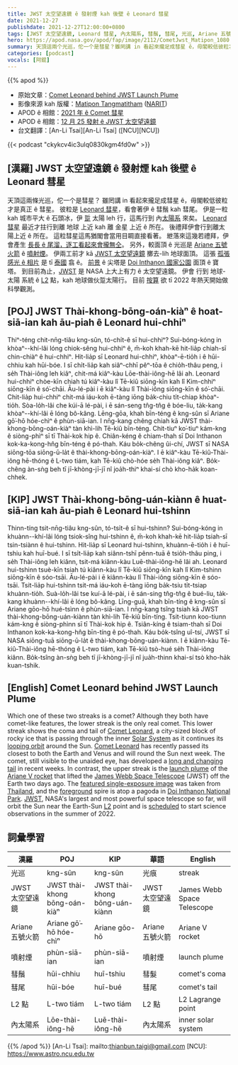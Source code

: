 ```yaml
---
title: JWST 太空望遠鏡 ê 發射煙 kah 後壁 ê Leonard 彗星
date: 2021-12-27
publishdate: 2021-12-27T12:00:00+0800
tags: [JWST 太空望遠鏡, Leonard 彗星, 內太陽系, 彗鬚, 彗尾, 光巡, Ariane 五號火箭, L2 點, JWST, 內太陽系, 金星]
hero: https://apod.nasa.gov/apod/fap/image/2112/CometJwst_Matipon_1080.jpg
summary: 天頂這兩个光巡，佗一个是彗星？雖罔講 in 看起來攏足成彗星 ê，毋閣較低彼粒才是真正 ê 彗星。
categories: [podcast]
vocals: [阿錕]
---
```


{{% apod %}}

- 原始文章：[Comet Leonard behind JWST Launch Plume](https://apod.nasa.gov/apod/ap211227.html)
- 影像來源 kah 版權：[Matipon Tangmatitham](https://www.facebook.com/matiponphotography) ([NARIT](https://www.narit.or.th/))
- APOD ê 相館：[2021 年 ê Comet 彗星](https://www.facebook.com/media/set/?set=a.4214632848640902&type=3)
- APOD ê 相館：[12 月 25 發射 ê JWST 太空望遠鏡](https://www.facebook.com/media/set/?vanity=APOD.Sky&set=a.4297444840359702)
- 台文翻譯：[An-Li Tsai][An-Li Tsai] ([NCU][NCU])

{{< podcast "ckykcv4ic3ulq0830kgm4fd0w" >}}

## [漢羅] JWST 太空望遠鏡 ê 發射煙 kah 後壁 ê Leonard 彗星
天頂這兩條光巡，佗一个是彗星？
雖罔講 in 看起來攏足成彗星 ê，毋閣較低彼粒才是真正 ê 彗星。
彼粒是 [Leonard 彗星][Comet Leonard 1]，看會著伊 ê 彗鬚 kah 彗尾。
伊是一粒 kah 城市平大 ê 石頭冰，伊 [踅][looping orbit] 太陽 leh 行，這馬行到 內[太陽系][Solar System] 來矣。
[Leonard 彗星][Comet Leonard 2] 最近才拄行到離 地球 上近 kah 離 金星 上近 ê 所在。
後禮拜伊會行到離太陽上近 ê 所在。
這粒彗星這馬猶閣會當用目睭直接看著。
紲落來這幾若禮拜，伊會產生 [長長 ê 尾溜，逐工看起來會攏無仝][long and changing tail t]。
另外，較面頂 ê 光巡是 [Ariane 五號火箭][Ariane V rocket] ê [噴射煙][launch plume]。
伊兩工前才 kā [JWST 太空望遠鏡][James Webb Space Telescope] 擲去-lih 地球面頂。
這張 [孤張感光 ê 相片][featured single-exposure image] 是 tī [泰國][Thailand] 翕 ê。
[前景][foreground] ê 尖塔是 [Doi Inthanon 國家公園][Doi Inthanon National Park] 面頂 ê 寶塔。
到目前為止，[JWST][JWST] 是 NASA 上大上有力 ê 太空望遠鏡。
伊會 行到 地球-太陽 系統 ê [L2][L2] 點，kah 地球做伙踅太陽行。
目前 [按算][scheduled] 欲 tī 2022 年熱天開始做科學觀測。

## [POJ] JWST Thài-khong-bōng-oán-kiàⁿ ê hoat-siā-ian kah āu-piah ê Leonard hui-chhiⁿ
Thiⁿ-téng chit-nn̄g-tiâu kng-sûn, tó-chi̍t-ê sī hui-chhiⁿ?
Sui-bóng-kóng in khòaⁿ--khí-lâi lóng chiok-sêng hui-chhiⁿ ê, m̄-koh khah-kē hit-lia̍p chiah-sī chin-chiàⁿ ê hui-chhiⁿ.
Hit-lia̍p sī Leonard hui-chhiⁿ, khòaⁿ-ē-tio̍h i ê hūi-chhiu kah hūi-bóe.
I sī chi̍t-lia̍p kah siâⁿ-chhī pêⁿ-tōa ê chio̍h-thâu peng, i se̍h Thài-iông leh kiâⁿ, chit-má kiâⁿ-kàu Lōe-thài-iông-hē lâi ah.
Leonard hui-chhiⁿ chòe-kīn chiah tú kiâⁿ-kàu lî Tē-kiû siōng-kīn kah lî Kim-chhiⁿ siōng-kīn ê só͘-chāi.
Āu-lé-pài i ē kiâⁿ-kàu lî Thài-iông siōng-kīn ê só͘-chāi.
Chit-lia̍p hui-chhiⁿ chit-má iáu-koh ē-tàng iōng ba̍k-chiu ti̍t-chiap khòaⁿ-tio̍h.
Sòa-lo̍h-lâi che kúi-ā lé-pài, i ē sán-seng tn̂g-tn̂g ê bóe-liu, ta̍k-kang khòaⁿ--khí-lâi ē lóng bô-kâng.
Lēng-gōa, khah bīn-téng ê kng-sûn sī Ariane gō͘-hō hóe-chìⁿ ê phùn-siā-ian.
I nn̄g-kang chêng chiah kā JWST thài-khong-bōng-oán-kiàⁿ tàn khì-lih Tē-kiû bīn-téng.
Chit-tiuⁿ ko͘-tiuⁿ kám-kng ê siòng-phìⁿ sī tī Thài-kok hip ê.
Chiân-kéng ê chiam-thah sī Doi Inthanon kok-ka-kong-hn̂g bīn-téng ê pó-thah.
Káu bo̍k-chêng ûi-chí, JWST sī NASA siōng-tōa siōng-ū-la̍t ê thài-khong-bōng-oán-kiàⁿ.
I ē kiâⁿ-kàu Tē-kiû-Thài-iông hē-thóng ê L-two tiám, kah Tē-kiû chò-hóe se̍h Thài-iông kiâⁿ.
Bo̍k-chêng àn-sǹg beh tī jī-khòng-jī-jī nî joa̍h-thiⁿ khai-sí chò kho-ha̍k koan-chhek.

## [KIP] JWST Thài-khong-bōng-uán-kiànn ê huat-siā-ian kah āu-piah ê Leonard hui-tshinn
Thinn-tíng tsit-nn̄g-tiâu kng-sûn, tó-tsi̍t-ê sī hui-tshinn?
Sui-bóng-kóng in khuànn--khí-lâi lóng tsiok-sîng hui-tshinn ê, m̄-koh khah-kē hit-lia̍p tsiah-sī tsin-tsiànn ê hui-tshinn.
Hit-lia̍p sī Leonard hui-tshinn, khuànn-ē-tio̍h i ê huī-tshiu kah huī-bué.
I sī tsi̍t-lia̍p kah siânn-tshī pênn-tuā ê tsio̍h-thâu ping, i se̍h Thài-iông leh kiânn, tsit-má kiânn-kàu Luē-thài-iông-hē lâi ah.
Leonard hui-tshinn tsuè-kīn tsiah tú kiânn-kàu lî Tē-kiû siōng-kīn kah lî Kim-tshinn siōng-kīn ê sóo-tsāi.
Āu-lé-pài i ē kiânn-kàu lî Thài-iông siōng-kīn ê sóo-tsāi.
Tsit-lia̍p hui-tshinn tsit-má iáu-koh ē-tàng iōng ba̍k-tsiu ti̍t-tsiap khuànn-tio̍h.
Suà-lo̍h-lâi tse kuí-ā lé-pài, i ē sán-sing tn̂g-tn̂g ê bué-liu, ta̍k-kang khuànn--khí-lâi ē lóng bô-kâng.
Līng-guā, khah bīn-tíng ê kng-sûn sī Ariane gōo-hō hué-tsìnn ê phùn-siā-ian.
I nn̄g-kang tsîng tsiah kā JWST thài-khong-bōng-uán-kiànn tàn khì-lih Tē-kiû bīn-tíng.
Tsit-tiunn koo-tiunn kám-kng ê siòng-phìnn sī tī Thài-kok hip ê.
Tsiân-kíng ê tsiam-thah sī Doi Inthanon kok-ka-kong-hn̂g bīn-tíng ê pó-thah.
Káu bo̍k-tsîng uî-tsí, JWST sī NASA siōng-tuā siōng-ū-la̍t ê thài-khong-bōng-uán-kiànn.
I ē kiânn-kàu Tē-kiû-Thài-iông hē-thóng ê L-two tiám, kah Tē-kiû tsò-hué se̍h Thài-iông kiânn.
Bo̍k-tsîng àn-sǹg beh tī jī-khòng-jī-jī nî jua̍h-thinn khai-sí tsò kho-ha̍k kuan-tshik.

## [English] Comet Leonard behind JWST Launch Plume
Which one of these two streaks is a comet?
Although they both have comet-like features, the lower streak is the only real comet.
This lower streak shows the coma and tail of [Comet Leonard][Comet Leonard 1], a city-sized block of rocky ice that is passing through the inner [Solar System][Solar System] as it continues its [looping orbit][looping orbit] around the Sun.
[Comet Leonard][Comet Leonard 2] has recently passed its closest to both the Earth and Venus and will round the Sun next week.
The comet, still visible to the unaided eye, has developed a [long and changing tail][long and changing tail e] in recent weeks.
In contrast, the upper streak is the [launch plume][launch plume] of the [Ariane V rocket][Ariane V rocket] that lifted the [James Webb Space Telescope][James Webb Space Telescope] (JWST) off the Earth two days ago.
The [featured single-exposure image][featured single-exposure image] was taken from [Thailand][Thailand], and the [foreground][foreground] spire is atop a pagoda in [Doi Inthanon National Park][Doi Inthanon National Park].
[JWST][JWST], NASA's largest and most powerful space telescope so far, will orbit the Sun near the Earth-Sun [L2][L2] point and is [scheduled][scheduled] to start science observations in the summer of 2022.

## 詞彙學習

|漢羅|POJ|KIP|華語|English|
|-|-|-|-|-|
|光巡|kng-sûn|kng-sûn|光痕|streak|
|JWST 太空望遠鏡|JWST thài-khong bōng-oán-kiàⁿ|JWST thài-khong bōng-uán-kiànn|JWST 太空望遠鏡|James Webb Space Telescope|
|Ariane 五號火箭|Ariane gō͘-hō hóe-chìⁿ|Ariane gōo-hō|Ariane 五號火箭|Ariane V rocket|
|噴射煙|phùn-siā-ian|phùn-siā-ian|噴射煙|launch plume|
|彗鬚|hūi-chhiu|huī-tshiu|彗髮|comet's coma|
|彗尾|hūi-bóe|huī-bué|彗尾|comet's tail|
|L2 點|L-two tiám|L-two tiám|L2 點|L2 Lagrange point|
|內太陽系|Lōe-thài-iông-hē|Luē-thài-iông-hē|內太陽系|inner solar system|

{{% /apod %}}
[An-Li Tsai]: mailto:thianbun.taigi@gmail.com
[NCU]: https://www.astro.ncu.edu.tw


[Comet Leonard 1]:https://en.wikipedia.org/wiki/C/2021_A1_(Leonard)
[Solar System]:https://solarsystem.nasa.gov/solar-system/our-solar-system/in-depth/
[looping orbit]:https://en.wikipedia.org/wiki/C/2021_A1_(Leonard)#/media/File:Animation_of_C%EF%BC%8F2021_A1's_orbit_around_Sun_-_2021_close_approach.gif
[Comet Leonard 2]:https://earthsky.org/astronomy-essentials/comet-leonard-might-become-2021s-brightest-2022/
[long and changing tail e]:https://apod.nasa.gov/apod/ap211225.html
[long and changing tail t]:https://apod.tw/daily/20211225/
[launch plume]:https://www.flickr.com/photos/nasawebbtelescope/51775389630/in/album-72157720000770033/
[Ariane V rocket]:https://www.arianespace.com/vehicle/ariane-5/
[James Webb Space Telescope]:https://www.jwst.nasa.gov/
[featured single-exposure image]:https://www.facebook.com/photo/?fbid=309574577842088&set=a.597613170381144
[Thailand]:https://en.wikipedia.org/wiki/Thailand
[foreground]:https://i.pinimg.com/originals/45/db/9d/45db9dd91f18cf0d0ac66e294cf6ee64.jpg
[Doi Inthanon National Park]:https://youtu.be/i0PCuIlCivg?t=127
[JWST]:https://www.jwst.nasa.gov/content/about/index.html
[L2]:https://www.nasa.gov/topics/universe/features/webb-l2.html
[scheduled]:https://webb.nasa.gov/content/webbLaunch/deploymentExplorer.html
